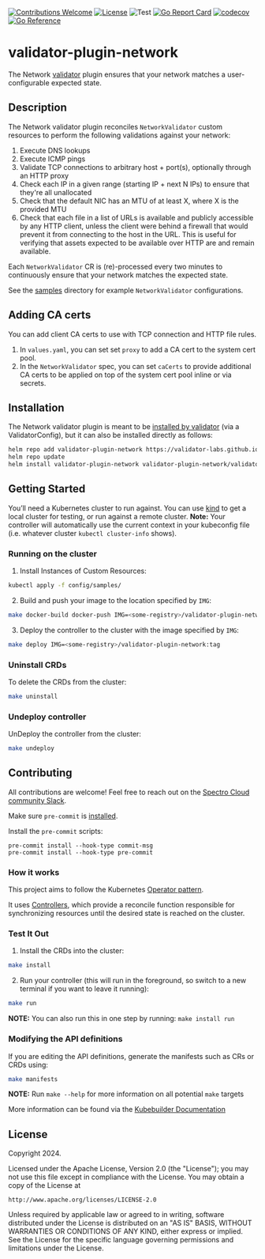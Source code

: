 [![Contributions Welcome](https://img.shields.io/badge/contributions-welcome-brightgreen.svg?style=flat)](https://github.com/validator-labs/validator-plugin-network/issues)
[![License](https://img.shields.io/badge/License-Apache%202.0-blue.svg)](https://opensource.org/licenses/Apache-2.0)
![Test](https://github.com/validator-labs/validator-plugin-network/actions/workflows/test.yaml/badge.svg)
[![Go Report Card](https://goreportcard.com/badge/github.com/validator-labs/validator-plugin-network)](https://goreportcard.com/report/github.com/validator-labs/validator-plugin-network)
[![codecov](https://codecov.io/github/validator-labs/validator-plugin-network/graph/badge.svg?token=Q15XUCRNCN)](https://codecov.io/github/validator-labs/validator-plugin-network)
[![Go Reference](https://pkg.go.dev/badge/github.com/validator-labs/validator-plugin-network.svg)](https://pkg.go.dev/github.com/validator-labs/validator-plugin-network)

# validator-plugin-network
The Network [validator](https://github.com/validator-labs/validator) plugin ensures that your network matches a user-configurable expected state.

## Description

The Network validator plugin reconciles `NetworkValidator` custom resources to perform the following validations against your network:

1. Execute DNS lookups
2. Execute ICMP pings
3. Validate TCP connections to arbitrary host + port(s), optionally through an HTTP proxy
4. Check each IP in a given range (starting IP + next N IPs) to ensure that they're all unallocated
5. Check that the default NIC has an MTU of at least X, where X is the provided MTU
6. Check that each file in a list of URLs is available and publicly accessible by any HTTP client, unless the client were behind a firewall that would prevent it from connecting to the host in the URL. This is useful for verifying that assets expected to be available over HTTP are and remain available.

Each `NetworkValidator` CR is (re)-processed every two minutes to continuously ensure that your network matches the expected state.

See the [samples](https://github.com/validator-labs/validator-plugin-network/tree/main/config/samples) directory for example `NetworkValidator` configurations.

## Adding CA certs

You can add client CA certs to use with TCP connection and HTTP file rules.

1. In `values.yaml`, you can set set `proxy` to add a CA cert to the system cert pool.
2. In the `NetworkValidator` spec, you can set `caCerts` to provide additional CA certs to be applied on top of the system cert pool inline or via secrets.

## Installation
The Network validator plugin is meant to be [installed by validator](https://github.com/validator-labs/validator/tree/gh_pages#installation) (via a ValidatorConfig), but it can also be installed directly as follows:

```bash
helm repo add validator-plugin-network https://validator-labs.github.io/validator-plugin-network
helm repo update
helm install validator-plugin-network validator-plugin-network/validator-plugin-network -n validator-plugin-network --create-namespace
```

## Getting Started
You’ll need a Kubernetes cluster to run against. You can use [kind](https://sigs.k8s.io/kind) to get a local cluster for testing, or run against a remote cluster.
**Note:** Your controller will automatically use the current context in your kubeconfig file (i.e. whatever cluster `kubectl cluster-info` shows).

### Running on the cluster
1. Install Instances of Custom Resources:

```sh
kubectl apply -f config/samples/
```

2. Build and push your image to the location specified by `IMG`:

```sh
make docker-build docker-push IMG=<some-registry>/validator-plugin-network:tag
```

3. Deploy the controller to the cluster with the image specified by `IMG`:

```sh
make deploy IMG=<some-registry>/validator-plugin-network:tag
```

### Uninstall CRDs
To delete the CRDs from the cluster:

```sh
make uninstall
```

### Undeploy controller
UnDeploy the controller from the cluster:

```sh
make undeploy
```

## Contributing
All contributions are welcome! Feel free to reach out on the [Spectro Cloud community Slack](https://spectrocloudcommunity.slack.com/join/shared_invite/zt-g8gfzrhf-cKavsGD_myOh30K24pImLA#/shared-invite/email).

Make sure `pre-commit` is [installed](https://pre-commit.com#install).

Install the `pre-commit` scripts:

```console
pre-commit install --hook-type commit-msg
pre-commit install --hook-type pre-commit
```

### How it works
This project aims to follow the Kubernetes [Operator pattern](https://kubernetes.io/docs/concepts/extend-kubernetes/operator/).

It uses [Controllers](https://kubernetes.io/docs/concepts/architecture/controller/),
which provide a reconcile function responsible for synchronizing resources until the desired state is reached on the cluster.

### Test It Out
1. Install the CRDs into the cluster:

```sh
make install
```

2. Run your controller (this will run in the foreground, so switch to a new terminal if you want to leave it running):

```sh
make run
```

**NOTE:** You can also run this in one step by running: `make install run`

### Modifying the API definitions
If you are editing the API definitions, generate the manifests such as CRs or CRDs using:

```sh
make manifests
```

**NOTE:** Run `make --help` for more information on all potential `make` targets

More information can be found via the [Kubebuilder Documentation](https://book.kubebuilder.io/introduction.html)

## License

Copyright 2024.

Licensed under the Apache License, Version 2.0 (the "License");
you may not use this file except in compliance with the License.
You may obtain a copy of the License at

    http://www.apache.org/licenses/LICENSE-2.0

Unless required by applicable law or agreed to in writing, software
distributed under the License is distributed on an "AS IS" BASIS,
WITHOUT WARRANTIES OR CONDITIONS OF ANY KIND, either express or implied.
See the License for the specific language governing permissions and
limitations under the License.

